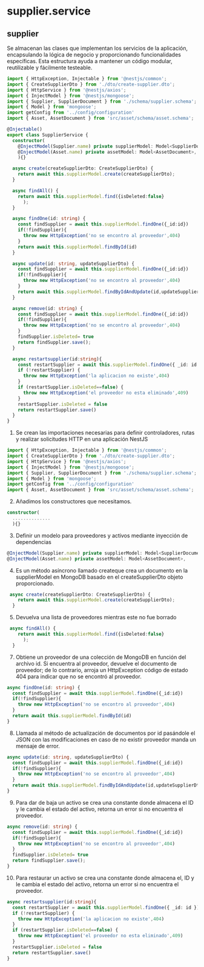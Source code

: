 # supplier.service
## supplier
Se almacenan las clases que implementan los servicios de la aplicación, encapsulando la lógica de negocio y proporcionando funcionalidades específicas. Esta estructura ayuda a mantener un código modular, reutilizable y fácilmente testeable.
```ts
import { HttpException, Injectable } from '@nestjs/common';
import { CreateSupplierDto } from './dto/create-supplier.dto';
import { HttpService } from '@nestjs/axios';
import { InjectModel } from '@nestjs/mongoose';
import { Supplier, SupplierDocument } from './schema/supplier.schema';
import { Model } from 'mongoose';
import getConfig from '../config/configuration'
import { Asset, AssetDocument } from 'src/asset/schema/asset.schema';

@Injectable()
export class SupplierService {
  constructor(    
    @InjectModel(Supplier.name) private supplierModel: Model<SupplierDocument>,  
    @InjectModel(Asset.name) private assetModel: Model<AssetDocument>,  
    ){}

  async create(createSupplierDto: CreateSupplierDto) {
    return await this.supplierModel.create(createSupplierDto);
  }

  async findAll() {
    return await this.supplierModel.find({isDeleted:false}
      );
  }

  async findOne(id: string) {
    const findSupplier = await this.supplierModel.findOne({_id:id})
    if(!findSupplier){
      throw new HttpException('no se encontro al proveedor',404)
    }
    return await this.supplierModel.findById(id)
  }

  async update(id: string, updateSupplierDto) {
    const findSupplier = await this.supplierModel.findOne({_id:id})
    if(!findSupplier){
      throw new HttpException('no se encontro al proveedor',404)
    }
    return await this.supplierModel.findByIdAndUpdate(id,updateSupplierDto,{new:true});
  }

  async remove(id: string) {
    const findSupplier = await this.supplierModel.findOne({_id:id})
    if(!findSupplier){
      throw new HttpException('no se encontro al proveedor',404)
    }
    findSupplier.isDeleted= true
    return findSupplier.save();
  }

  async restartsupplier(id:string){
    const restartSupplier = await this.supplierModel.findOne({ _id: id })
    if (!restartSupplier) {
      throw new HttpException('la aplicacion no existe',404)
    }
    if (restartSupplier.isDeleted==false) {
      throw new HttpException('el proveedor no esta eliminado',409)
    }
    restartSupplier.isDeleted = false 
    return restartSupplier.save()
  }
}
```
1. Se crean las importaciones necesarias para definir controladores, rutas y realizar solicitudes HTTP en una aplicación NestJS
```ts
import { HttpException, Injectable } from '@nestjs/common';
import { CreateSupplierDto } from './dto/create-supplier.dto';
import { HttpService } from '@nestjs/axios';
import { InjectModel } from '@nestjs/mongoose';
import { Supplier, SupplierDocument } from './schema/supplier.schema';
import { Model } from 'mongoose';
import getConfig from '../config/configuration'
import { Asset, AssetDocument } from 'src/asset/schema/asset.schema';
```
2. Añadimos los constructores que necesitamos.
```ts 
constructor(    
  ..............   
  ){}
```
3. Definir un modelo para proveedores y activos mediante inyección de dependencias
``` ts
@InjectModel(Supplier.name) private supplierModel: Model<SupplierDocument>, 
@InjectModel(Asset.name) private assetModel: Model<AssetDocument>,
```
4. Es un método asíncrono llamado createque crea un documento en la supplierModel en MongoDB basado en el createSupplierDto objeto proporcionado.
```ts
 async create(createSupplierDto: CreateSupplierDto) {
    return await this.supplierModel.create(createSupplierDto);
  }
```
5. Devuelva una lista de proveedores mientras este no fue borrado
```ts  
 async findAll() {
    return await this.supplierModel.find({isDeleted:false}
      );
  }
``` 
7. Obtiene un proveedor de una colección de MongoDB en función del archivo id. Si encuentra al proveedor, devuelve el documento de proveedor; de lo contrario, arroja un HttpException código de estado 404 para indicar que no se encontró al proveedor.
```ts
async findOne(id: string) {
  const findSupplier = await this.supplierModel.findOne({_id:id})
  if(!findSupplier){
    throw new HttpException('no se encontro al proveedor',404)
  }
  return await this.supplierModel.findById(id)
}
```
8. Llamada al método de actualización de documentos por id pasándole el JSON con las modificaciones en caso de no existir proveedor manda un mensaje de error.
``` ts
async update(id: string, updateSupplierDto) {
  const findSupplier = await this.supplierModel.findOne({_id:id})
  if(!findSupplier){
    throw new HttpException('no se encontro al proveedor',404)
  }
  return await this.supplierModel.findByIdAndUpdate(id,updateSupplierDto,{new:true});
}
```
9.  Para dar de baja un activo se crea una constante donde almacena el ID y le cambia el estado del activo, retorna un error si no encuentra el proveedor.
```ts
async remove(id: string) {
  const findSupplier = await this.supplierModel.findOne({_id:id})
  if(!findSupplier){
    throw new HttpException('no se encontro al proveedor',404)
  }
  findSupplier.isDeleted= true
  return findSupplier.save();
}
```
10. Para restaurar un activo se crea una constante donde almacena el, ID y le cambia el estado del activo, retorna un error si no encuentra el proveedor. 
```ts
async restartsupplier(id:string){
  const restartSupplier = await this.supplierModel.findOne({ _id: id })
  if (!restartSupplier) {
    throw new HttpException('la aplicacion no existe',404)
  }
  if (restartSupplier.isDeleted==false) {
    throw new HttpException('el proveedor no esta eliminado',409)
  }
  restartSupplier.isDeleted = false 
  return restartSupplier.save()
}
```
